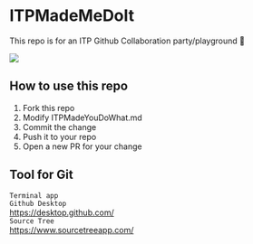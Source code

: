 # ITPMadeMeDoIt
This repo is for an ITP Github Collaboration party/playground 🎉

![](https://i.pinimg.com/originals/c1/36/29/c13629797876df67c9286b2683b42760.gif)

## How to use this repo
1. Fork this repo
2. Modify ITPMadeYouDoWhat.md
3. Commit the change 
4. Push it to your repo
5. Open a new PR for your change


## Tool for Git
`Terminal app`    
`Github Desktop`   
https://desktop.github.com/     
`Source Tree`        
https://www.sourcetreeapp.com/   
